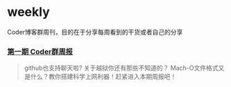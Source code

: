 # weekly
Coder博客群周刊，目的在于分享每周看到的干货或者自己的分享

### [第一期 Coder群周报](https://github.com/AloneMonkey/weekly/blob/master/%E7%AC%AC%E4%B8%80%E6%9C%9F/%E7%AC%AC%E4%B8%80%E6%9C%9FCoder%E7%BE%A4%E5%91%A8%E6%8A%A5.md)

>github也支持聊天啦? 关于越狱你还有那些不知道的？ Mach-O文件格式又是什么？教你搭建科学上网利器！赶紧进入本期周报吧！

